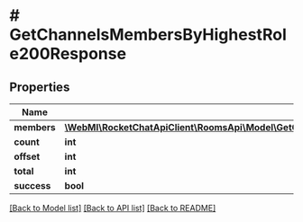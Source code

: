 # # GetChannelsMembersByHighestRole200Response

## Properties

Name | Type | Description | Notes
------------ | ------------- | ------------- | -------------
**members** | [**\WebMI\RocketChatApiClient\RoomsApi\Model\GetChannelsMembersByHighestRole200ResponseMembersInner[]**](GetChannelsMembersByHighestRole200ResponseMembersInner.md) |  | [optional]
**count** | **int** |  | [optional]
**offset** | **int** |  | [optional]
**total** | **int** |  | [optional]
**success** | **bool** |  | [optional]

[[Back to Model list]](../../README.md#models) [[Back to API list]](../../README.md#endpoints) [[Back to README]](../../README.md)
